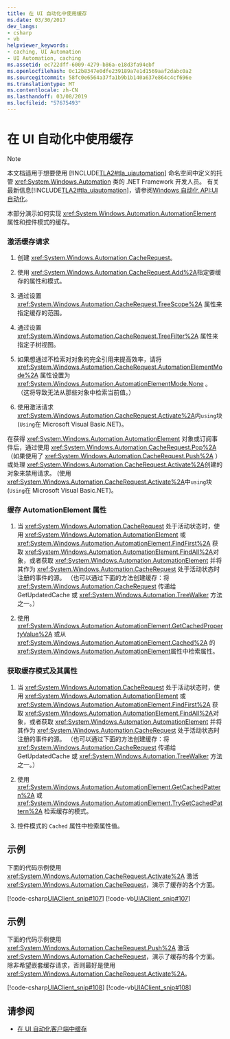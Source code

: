 ```yaml
---
title: 在 UI 自动化中使用缓存
ms.date: 03/30/2017
dev_langs:
- csharp
- vb
helpviewer_keywords:
- caching, UI Automation
- UI Automation, caching
ms.assetid: ec722dff-6009-4279-b86a-e18d3fa94ebf
ms.openlocfilehash: 0c12b8347e0dfe239189a7e1d1569aaf2dabc0a2
ms.sourcegitcommit: 58fc0e6564a37fa1b9b1b140a637e864c4cf696e
ms.translationtype: MT
ms.contentlocale: zh-CN
ms.lasthandoff: 03/08/2019
ms.locfileid: "57675493"
---
```

# <a name="use-caching-in-ui-automation"></a>在 UI 自动化中使用缓存
> [!NOTE]
>  本文档适用于想要使用 [!INCLUDE[TLA2#tla_uiautomation](../../../includes/tla2sharptla-uiautomation-md.md)] 命名空间中定义的托管 <xref:System.Windows.Automation> 类的 .NET Framework 开发人员。 有关最新信息[!INCLUDE[TLA2#tla_uiautomation](../../../includes/tla2sharptla-uiautomation-md.md)]，请参阅[Windows 自动化 API:UI 自动化](https://go.microsoft.com/fwlink/?LinkID=156746)。  
  
 本部分演示如何实现 <xref:System.Windows.Automation.AutomationElement> 属性和控件模式的缓存。  
  
### <a name="activate-a-cache-request"></a>激活缓存请求  
  
1.  创建 <xref:System.Windows.Automation.CacheRequest>。  
  
2.  使用 <xref:System.Windows.Automation.CacheRequest.Add%2A>指定要缓存的属性和模式。  
  
3.  通过设置 <xref:System.Windows.Automation.CacheRequest.TreeScope%2A> 属性来指定缓存的范围。  
  
4.  通过设置 <xref:System.Windows.Automation.CacheRequest.TreeFilter%2A> 属性来指定子树视图。  
  
5.  如果想通过不检索对对象的完全引用来提高效率，请将 <xref:System.Windows.Automation.CacheRequest.AutomationElementMode%2A> 属性设置为 <xref:System.Windows.Automation.AutomationElementMode.None> 。 （这将导致无法从那些对象中检索当前值。）  
  
6.  使用激活请求<xref:System.Windows.Automation.CacheRequest.Activate%2A>内`using`块 (`Using`在 Microsoft Visual Basic.NET)。  
  
 在获得 <xref:System.Windows.Automation.AutomationElement> 对象或订阅事件后，通过使用 <xref:System.Windows.Automation.CacheRequest.Pop%2A> （如果使用了 <xref:System.Windows.Automation.CacheRequest.Push%2A> ）或处理 <xref:System.Windows.Automation.CacheRequest.Activate%2A>创建的对象来禁用请求。 (使用<xref:System.Windows.Automation.CacheRequest.Activate%2A>中`using`块 (`Using`在 Microsoft Visual Basic.NET)。  
  
### <a name="cache-automationelement-properties"></a>缓存 AutomationElement 属性  
  
1.  当 <xref:System.Windows.Automation.CacheRequest> 处于活动状态时，使用 <xref:System.Windows.Automation.AutomationElement> 或 <xref:System.Windows.Automation.AutomationElement.FindFirst%2A> 获取 <xref:System.Windows.Automation.AutomationElement.FindAll%2A>对象，或者获取 <xref:System.Windows.Automation.AutomationElement> 并将其作为 <xref:System.Windows.Automation.CacheRequest> 处于活动状态时注册的事件的源。 （也可以通过下面的方法创建缓存：将 <xref:System.Windows.Automation.CacheRequest> 传递给 GetUpdatedCache 或 <xref:System.Windows.Automation.TreeWalker> 方法之一。）  
  
2.  使用 <xref:System.Windows.Automation.AutomationElement.GetCachedPropertyValue%2A> 或从 <xref:System.Windows.Automation.AutomationElement.Cached%2A> 的 <xref:System.Windows.Automation.AutomationElement>属性中检索属性。  
  
### <a name="obtain-cached-patterns-and-their-properties"></a>获取缓存模式及其属性  
  
1.  当 <xref:System.Windows.Automation.CacheRequest> 处于活动状态时，使用 <xref:System.Windows.Automation.AutomationElement> 或 <xref:System.Windows.Automation.AutomationElement.FindFirst%2A> 获取 <xref:System.Windows.Automation.AutomationElement.FindAll%2A>对象，或者获取 <xref:System.Windows.Automation.AutomationElement> 并将其作为 <xref:System.Windows.Automation.CacheRequest> 处于活动状态时注册的事件的源。 （也可以通过下面的方法创建缓存：将 <xref:System.Windows.Automation.CacheRequest> 传递给 GetUpdatedCache 或 <xref:System.Windows.Automation.TreeWalker> 方法之一。）  
  
2.  使用 <xref:System.Windows.Automation.AutomationElement.GetCachedPattern%2A> 或 <xref:System.Windows.Automation.AutomationElement.TryGetCachedPattern%2A> 检索缓存的模式。  
  
3.  控件模式的 `Cached` 属性中检索属性值。  
  
## <a name="example"></a>示例  
 下面的代码示例使用 <xref:System.Windows.Automation.CacheRequest.Activate%2A> 激活 <xref:System.Windows.Automation.CacheRequest>，演示了缓存的各个方面。  
  
 [!code-csharp[UIAClient_snip#107](../../../samples/snippets/csharp/VS_Snippets_Wpf/UIAClient_snip/CSharp/ClientForm.cs#107)]
 [!code-vb[UIAClient_snip#107](../../../samples/snippets/visualbasic/VS_Snippets_Wpf/UIAClient_snip/VisualBasic/ClientForm.vb#107)]  
  
## <a name="example"></a>示例  
 下面的代码示例使用 <xref:System.Windows.Automation.CacheRequest.Push%2A> 激活 <xref:System.Windows.Automation.CacheRequest>，演示了缓存的各个方面。 除非希望嵌套缓存请求，否则最好是使用 <xref:System.Windows.Automation.CacheRequest.Activate%2A>。  
  
 [!code-csharp[UIAClient_snip#108](../../../samples/snippets/csharp/VS_Snippets_Wpf/UIAClient_snip/CSharp/ClientForm.cs#108)]
 [!code-vb[UIAClient_snip#108](../../../samples/snippets/visualbasic/VS_Snippets_Wpf/UIAClient_snip/VisualBasic/ClientForm.vb#108)]  
  
## <a name="see-also"></a>请参阅
- [在 UI 自动化客户端中缓存](../../../docs/framework/ui-automation/caching-in-ui-automation-clients.md)
